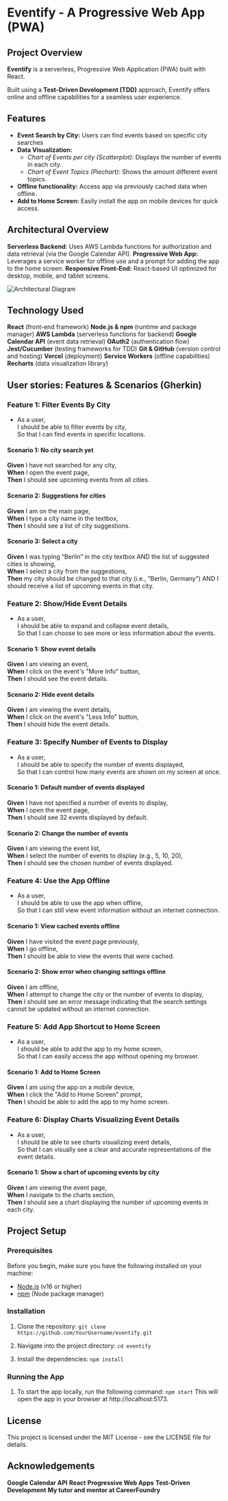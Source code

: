# Eventify - A Progressive Web App (PWA)

## Project Overview

**Eventify** is a serverless, Progressive Web Application (PWA) built with React.

Built using a **Test-Driven Development (TDD)** approach, Eventify offers online and offline capabilities for a seamless user experience.

## Features

- **Event Search by City:** Users can find events based on specific city searches
- **Data Visualization:**
  - _Chart of Events per city (Scatterplot):_ Displays the number of events in each city.
  - _Chart of Event Topics (Piechart):_ Shows the amount different event topics.
- **Offline functionality:** Access app via previously cached data when offline.
- **Add to Home Screen:** Easily install the app on mobile devices for quick access.

## Architectural Overview

**Serverless Backend**: Uses AWS Lambda functions for authorization and data retrieval (via the Google Calendar API).
**Progressive Web App:** Leverages a service worker for offline use and a prompt for adding the app to the home screen.
**Responsive Front-End:** React-based UI optimized for desktop, mobile, and tablet screens.

![Architectural Diagram](public/assets/diagram-1.jpg)

## Technology Used

**React** (front-end framework)
**Node.js & npm** (runtime and package manager)
**AWS Lambda** (serverless functions for backend)
**Google Calendar API** (event data retrieval)
**OAuth2** (authentication flow)
**Jest/Cucumber** (testing frameworks for TDD)
**Git & GitHub** (version control and hosting)
**Vercel** (deployment)
**Service Workers** (offline capabilities)
**Recharts** (data visualization library)

## User stories: Features & Scenarios (Gherkin)

### Feature 1: Filter Events By City

- As a user,  
  I should be able to filter events by city,  
  So that I can find events in specific locations.

#### Scenario 1: No city search yet

**Given** I have not searched for any city,  
**When** I open the event page,  
**Then** I should see upcoming events from all cities.

#### Scenario 2: Suggestions for cities

**Given** I am on the main page,  
**When** I type a city name in the textbox,  
**Then** I should see a list of city suggestions.

#### Scenario 3: Select a city

**Given** I was typing “Berlin” in the city textbox AND the list of suggested cities is showing,  
**When** I select a city from the suggestions,  
**Then** my city should be changed to that city (i.e., “Berlin, Germany”) AND I should receive a list of upcoming events in that city.

### Feature 2: Show/Hide Event Details

- As a user,  
  I should be able to expand and collapse event details,  
  So that I can choose to see more or less information about the events.

#### Scenario 1: Show event details

**Given** I am viewing an event,  
**When** I click on the event's "More Info" button,  
**Then** I should see the event details.

#### Scenario 2: Hide event details

**Given** I am viewing the event details,  
**When** I click on the event's "Less Info" button,  
**Then** I should hide the event details.

### Feature 3: Specify Number of Events to Display

- As a user,  
  I should be able to specify the number of events displayed,  
  So that I can control how many events are shown on my screen at once.

#### Scenario 1: Default number of events displayed

**Given** I have not specified a number of events to display,  
**When** I open the event page,  
**Then** I should see 32 events displayed by default.

#### Scenario 2: Change the number of events

**Given** I am viewing the event list,  
**When** I select the number of events to display (e.g., 5, 10, 20),  
**Then** I should see the chosen number of events displayed.

### Feature 4: Use the App Offline

- As a user,  
  I should be able to use the app when offline,  
  So that I can still view event information without an internet connection.

#### Scenario 1: View cached events offline

**Given** I have visited the event page previously,  
**When** I go offline,  
**Then** I should be able to view the events that were cached.

#### Scenario 2: Show error when changing settings offline

**Given** I am offline,  
**When** I attempt to change the city or the number of events to display,  
**Then** I should see an error message indicating that the search settings cannot be updated without an internet connection.

### Feature 5: Add App Shortcut to Home Screen

- As a user,  
  I should be able to add the app to my home screen,  
  So that I can easily access the app without opening my browser.

#### Scenario 1: Add to Home Screen

**Given** I am using the app on a mobile device,  
**When** I click the "Add to Home Screen" prompt,  
**Then** I should be able to add the app to my home screen.

### Feature 6: Display Charts Visualizing Event Details

- As a user,  
  I should be able to see charts visualizing event details,  
  So that I can visually see a clear and accurate representations of the event details.

#### Scenario 1: Show a chart of upcoming events by city

**Given** I am viewing the event page,  
**When** I navigate to the charts section,  
**Then** I should see a chart displaying the number of upcoming events in each city.

## Project Setup

### Prerequisites

Before you begin, make sure you have the following installed on your machine:

- [Node.js](https://nodejs.org/) (v16 or higher)
- [npm](https://www.npmjs.com/) (Node package manager)

### Installation

1. Clone the repository:
   `git clone https://github.com/YourUsername/eventify.git`

2. Navigate into the project directory:
   `cd eventify`

3. Install the dependencies:
   `npm install`

### Running the App

1. To start the app locally, run the following command:
   `npm start`
   This will open the app in your browser at http://localhost:5173.

## License

This project is licensed under the MIT License - see the LICENSE file for details.

## Acknowledgements

**Google Calendar API**
**React**
**Progressive Web Apps**
**Test-Driven Development**
**My tutor and mentor at CareerFoundry**
